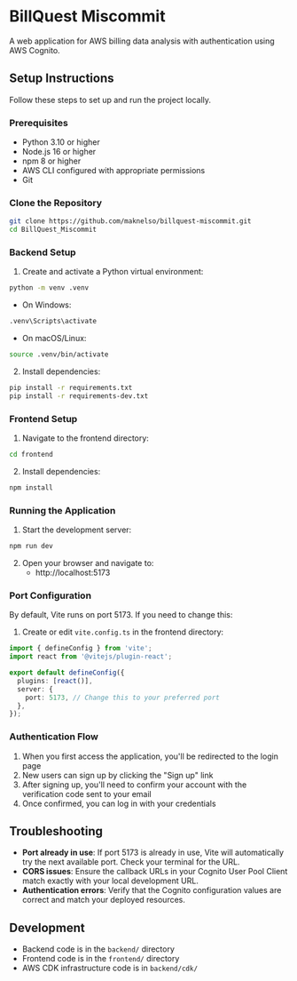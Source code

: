 # BillQuest Miscommit

A web application for AWS billing data analysis with authentication using AWS Cognito.

## Setup Instructions

Follow these steps to set up and run the project locally.

### Prerequisites

- Python 3.10 or higher
- Node.js 16 or higher
- npm 8 or higher
- AWS CLI configured with appropriate permissions
- Git

### Clone the Repository

```bash
git clone https://github.com/maknelso/billquest-miscommit.git
cd BillQuest_Miscommit
```

### Backend Setup

1. Create and activate a Python virtual environment:

```bash
python -m venv .venv
```

- On Windows:
```bash
.venv\Scripts\activate
```

- On macOS/Linux:
```bash
source .venv/bin/activate
```

2. Install dependencies:

```bash
pip install -r requirements.txt
pip install -r requirements-dev.txt
```

### Frontend Setup

1. Navigate to the frontend directory:

```bash
cd frontend
```

2. Install dependencies:

```bash
npm install
```

### Running the Application

1. Start the development server:

```bash
npm run dev
```

2. Open your browser and navigate to:
   - http://localhost:5173

### Port Configuration

By default, Vite runs on port 5173. If you need to change this:

1. Create or edit `vite.config.ts` in the frontend directory:

```typescript
import { defineConfig } from 'vite';
import react from '@vitejs/plugin-react';

export default defineConfig({
  plugins: [react()],
  server: {
    port: 5173, // Change this to your preferred port
  },
});
```

### Authentication Flow

1. When you first access the application, you'll be redirected to the login page
2. New users can sign up by clicking the "Sign up" link
3. After signing up, you'll need to confirm your account with the verification code sent to your email
4. Once confirmed, you can log in with your credentials

## Troubleshooting

- **Port already in use**: If port 5173 is already in use, Vite will automatically try the next available port. Check your terminal for the URL.
- **CORS issues**: Ensure the callback URLs in your Cognito User Pool Client match exactly with your local development URL.
- **Authentication errors**: Verify that the Cognito configuration values are correct and match your deployed resources.

## Development

- Backend code is in the `backend/` directory
- Frontend code is in the `frontend/` directory
- AWS CDK infrastructure code is in `backend/cdk/`